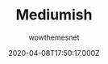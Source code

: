 ---
title: Mediumish
github: https://github.com/wowthemesnet/mediumish-vuepress-blog-theme
demo: https://wowthemesnet.github.io/vuepress-theme-mediumish/
author: wowthemesnet
ssg:
  - Vuepress
cms:
  - Markdown
date: 2020-04-08T17:50:17.000Z
description: ':mediumish: A blog theme for Vuepress'
draft: true
publish_date: '2020-03-01T19:54:03Z'
update_date: '2021-10-31T15:27:04Z'
github_star: 97
github_fork: 49
---